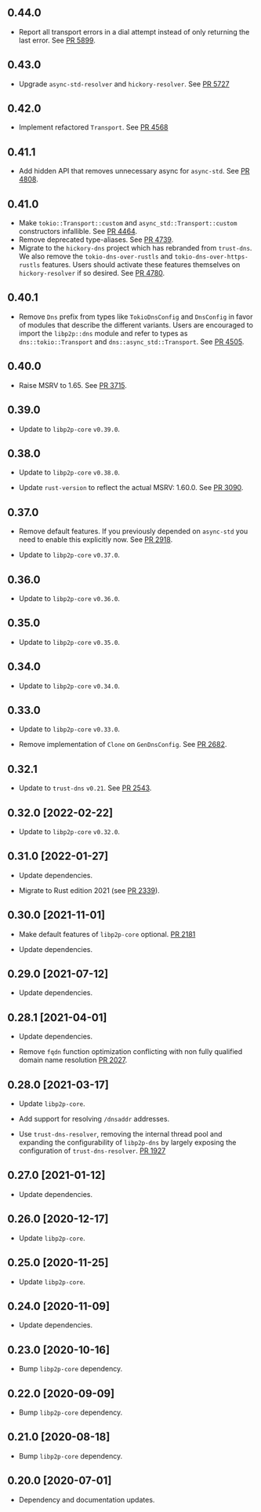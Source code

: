 ## 0.44.0
 
- Report all transport errors in a dial attempt instead of only returning the last error. 
  See [PR 5899](https://github.com/libp2p/rust-libp2p/pull/5899).
  
## 0.43.0

- Upgrade `async-std-resolver` and `hickory-resolver`.
  See [PR 5727](https://github.com/libp2p/rust-libp2p/pull/5727)


<!-- Update to libp2p-core v0.43.0 -->

## 0.42.0

- Implement refactored `Transport`.
  See [PR 4568](https://github.com/libp2p/rust-libp2p/pull/4568)

## 0.41.1

- Add hidden API that removes unnecessary async for `async-std`.
  See [PR 4808](https://github.com/libp2p/rust-libp2p/pull/4808).

## 0.41.0

- Make `tokio::Transport::custom` and `async_std::Transport::custom` constructors infallible.
  See [PR 4464](https://github.com/libp2p/rust-libp2p/pull/4464).
- Remove deprecated type-aliases.
  See [PR 4739](https://github.com/libp2p/rust-libp2p/pull/4739).
- Migrate to the `hickory-dns` project which has rebranded from `trust-dns`.
  We also remove the `tokio-dns-over-rustls` and `tokio-dns-over-https-rustls` features.
  Users should activate these features themselves on `hickory-resolver` if so desired.
  See [PR 4780](https://github.com/libp2p/rust-libp2p/pull/4780).

## 0.40.1

- Remove `Dns` prefix from types like `TokioDnsConfig` and `DnsConfig` in favor of modules that describe the different variants.
  Users are encouraged to import the `libp2p::dns` module and refer to types as `dns::tokio::Transport` and `dns::async_std::Transport`.
  See [PR 4505].

[PR 4505]: https://github.com/libp2p/rust-libp2p/pull/4505

## 0.40.0

- Raise MSRV to 1.65.
  See [PR 3715].

[PR 3715]: https://github.com/libp2p/rust-libp2p/pull/3715

## 0.39.0

- Update to `libp2p-core` `v0.39.0`.

## 0.38.0

- Update to `libp2p-core` `v0.38.0`.

- Update `rust-version` to reflect the actual MSRV: 1.60.0. See [PR 3090].

[PR 3090]: https://github.com/libp2p/rust-libp2p/pull/3090

## 0.37.0

- Remove default features. If you previously depended on `async-std` you need to enable this explicitly now. See [PR 2918].

- Update to `libp2p-core` `v0.37.0`.

[PR 2918]: https://github.com/libp2p/rust-libp2p/pull/2918

## 0.36.0

- Update to `libp2p-core` `v0.36.0`.

## 0.35.0

- Update to `libp2p-core` `v0.35.0`.

## 0.34.0

- Update to `libp2p-core` `v0.34.0`.

## 0.33.0

- Update to `libp2p-core` `v0.33.0`.

- Remove implementation of `Clone` on `GenDnsConfig`. See [PR 2682].

[PR 2682]: https://github.com/libp2p/rust-libp2p/pull/2682

## 0.32.1

- Update to `trust-dns` `v0.21`. See [PR 2543].

[PR 2543]: https://github.com/libp2p/rust-libp2p/pull/2543

## 0.32.0 [2022-02-22]

- Update to `libp2p-core` `v0.32.0`.

## 0.31.0 [2022-01-27]

- Update dependencies.

- Migrate to Rust edition 2021 (see [PR 2339]).

[PR 2339]: https://github.com/libp2p/rust-libp2p/pull/2339

## 0.30.0 [2021-11-01]

- Make default features of `libp2p-core` optional.
  [PR 2181](https://github.com/libp2p/rust-libp2p/pull/2181)

- Update dependencies.

## 0.29.0 [2021-07-12]

- Update dependencies.

## 0.28.1 [2021-04-01]

- Update dependencies.

- Remove `fqdn` function optimization conflicting with non fully qualified
  domain name resolution [PR
  2027](https://github.com/libp2p/rust-libp2p/pull/2027).

## 0.28.0 [2021-03-17]

- Update `libp2p-core`.

- Add support for resolving `/dnsaddr` addresses.

- Use `trust-dns-resolver`, removing the internal thread pool and
  expanding the configurability of `libp2p-dns` by largely exposing the
  configuration of `trust-dns-resolver`.
  [PR 1927](https://github.com/libp2p/rust-libp2p/pull/1927)

## 0.27.0 [2021-01-12]

- Update dependencies.

## 0.26.0 [2020-12-17]

- Update `libp2p-core`.

## 0.25.0 [2020-11-25]

- Update `libp2p-core`.

## 0.24.0 [2020-11-09]

- Update dependencies.

## 0.23.0 [2020-10-16]

- Bump `libp2p-core` dependency.

## 0.22.0 [2020-09-09]

- Bump `libp2p-core` dependency.

## 0.21.0 [2020-08-18]

- Bump `libp2p-core` dependency.

## 0.20.0 [2020-07-01]

- Dependency and documentation updates.
